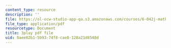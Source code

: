 ```yaml
---
content_type: resource
description: ''
file: https://ol-ocw-studio-app-qa.s3.amazonaws.com/courses/6-042j-mathematics-for-computer-science-spring-2015/8aee02b15b9374f8cae8128a21d8548d_TeRYL7kkhqs.pdf
file_type: application/pdf
resourcetype: Document
title: 3play pdf file
uid: 8aee02b1-5b93-74f8-cae8-128a21d8548d
---
```

